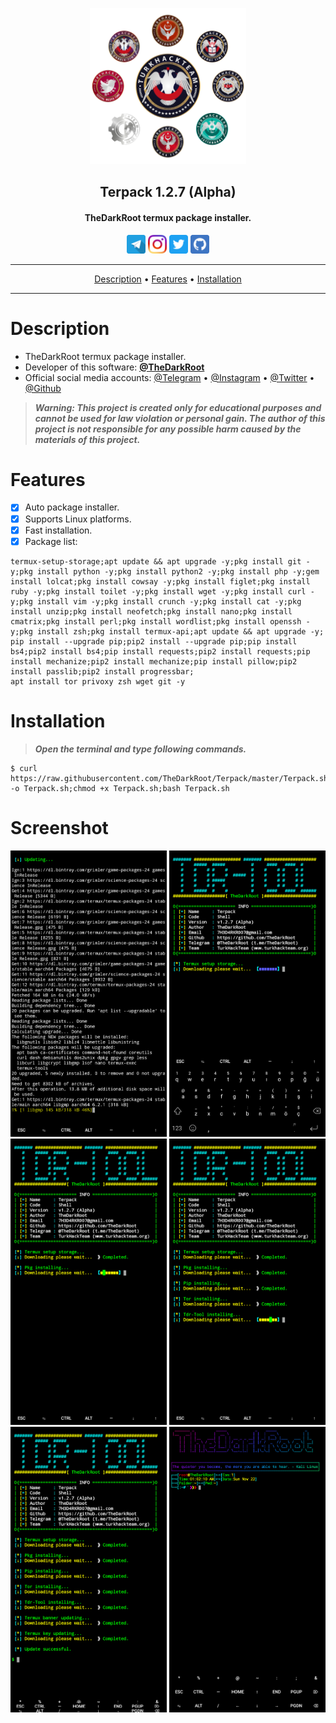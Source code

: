 <p align="center"><a href="https://turkhackteam.org"><img src="https://raw.githubusercontent.com/TheDarkRoot/FileStore/master/Images/TheDarkRoot/Banner.png" width="250"></a></p>
<h2 align="center"><b>Terpack 1.2.7 (Alpha)</b></h2>
<h4 align="center">TheDarkRoot termux package installer.</h4>
</p>
<p align="center"><a href="center"><a href="https://t.me/TheDarkRoot"><img src="https://raw.githubusercontent.com/TheDarkRoot/FileStore/master/Images/TheDarkRoot/Telegram.png" width="30"></a>     <a href="center"><a href="https://instagram.com/TheDarkRoot"><img src="https://raw.githubusercontent.com/TheDarkRoot/FileStore/master/Images/TheDarkRoot/Instagram.png" width="30"></a>     <a href="center"><a href="https://twitter.com/TDarkRoot"><img src="https://raw.githubusercontent.com/TheDarkRoot/FileStore/master/Images/TheDarkRoot/Twitter.png" width="30"></a>     <a href="https://github.com/TheDarkRoot"><img src="https://raw.githubusercontent.com/TheDarkRoot/FileStore/master/Images/TheDarkRoot/Github.png" width="30"></a></p>
</p>
<hr>
<p align="center"><a href="#Description">Description</a> &bull; <a href="#Features">Features</a> &bull; <a href="#Installation">Installation</a></p>
<hr>


# Description

- TheDarkRoot termux package installer.
- Developer of this software: **[@TheDarkRoot](https://github.com/TheDarkRoot)**
- Official social media accounts: [@Telegram](https://t.me/TheDarkRoot) &bull; [@Instagram](https://instagram.com/TheDarkRoot) &bull; [@Twitter](https://twitter.com/TDarkRoot) &bull; [@Github](https://github.com/TheDarkRoot)

> ***Warning: This project is created only for educational purposes and cannot be used for law violation or personal gain.
The author of this project is not responsible for any possible harm caused by the materials of this project.***

# Features

- [x] Auto package installer.
- [x] Supports Linux platforms.
- [x] Fast installation.
- [x] Package list:

```
termux-setup-storage;apt update && apt upgrade -y;pkg install git -y;pkg install python -y;pkg install python2 -y;pkg install php -y;gem install lolcat;pkg install cowsay -y;pkg install figlet;pkg install ruby -y;pkg install toilet -y;pkg install wget -y;pkg install curl -y;pkg install vim -y;pkg install crunch -y;pkg install cat -y;pkg install unzip;pkg install neofetch;pkg install nano;pkg install cmatrix;pkg install perl;pkg install wordlist;pkg install openssh -y;pkg install zsh;pkg install termux-api;apt update && apt upgrade -y;
pip install --upgrade pip;pip2 install --upgrade pip;pip install bs4;pip2 install bs4;pip install requests;pip2 install requests;pip install mechanize;pip2 install mechanize;pip install pillow;pip2 install passlib;pip2 install progressbar;
apt install tor privoxy zsh wget git -y
```

# Installation

> ***Open the terminal and type following commands.***
```
$ curl https://raw.githubusercontent.com/TheDarkRoot/Terpack/master/Terpack.sh -o Terpack.sh;chmod +x Terpack.sh;bash Terpack.sh
```

# Screenshot

[<img src="https://raw.githubusercontent.com/TheDarkRoot/FileStore/master/Images/TheDarkRoot/Screenshots/Terpack%2001.png" width=250>](https://raw.githubusercontent.com/TheDarkRoot/FileStore/master/Images/TheDarkRoot/Screenshots/Terpack%2001.png)
[<img src="https://raw.githubusercontent.com/TheDarkRoot/FileStore/master/Images/TheDarkRoot/Screenshots/Terpack%2002.png" width=250>](https://raw.githubusercontent.com/TheDarkRoot/FileStore/master/Images/TheDarkRoot/Screenshots/Terpack%2002.png)
[<img src="https://raw.githubusercontent.com/TheDarkRoot/FileStore/master/Images/TheDarkRoot/Screenshots/Terpack%2003.png" width=250>](https://raw.githubusercontent.com/TheDarkRoot/FileStore/master/Images/TheDarkRoot/Screenshots/Terpack%2003.png)
[<img src="https://raw.githubusercontent.com/TheDarkRoot/FileStore/master/Images/TheDarkRoot/Screenshots/Terpack%2006.png" width=250>](https://raw.githubusercontent.com/TheDarkRoot/FileStore/master/Images/TheDarkRoot/Screenshots/Terpack%2006.png)
[<img src="https://raw.githubusercontent.com/TheDarkRoot/FileStore/master/Images/TheDarkRoot/Screenshots/Terpack%2009.png" width=250>](https://raw.githubusercontent.com/TheDarkRoot/FileStore/master/Images/TheDarkRoot/Screenshots/Terpack%2009.png)
[<img src="https://raw.githubusercontent.com/TheDarkRoot/FileStore/master/Images/TheDarkRoot/Screenshots/Terpack%2010.png" width=250>](https://raw.githubusercontent.com/TheDarkRoot/FileStore/master/Images/TheDarkRoot/Screenshots/Terpack%2010.png)
